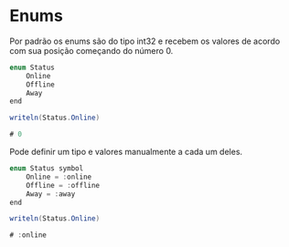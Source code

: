 # Enums

Por padrão os enums são do tipo int32 e recebem os valores de acordo com sua posição começando do número 0.

```java
enum Status
    Online
    Offline
    Away
end

writeln(Status.Online)

# 0
```



Pode definir um tipo e valores manualmente a cada um deles.

```csharp
enum Status symbol
    Online = :online
    Offline = :offline
    Away = :away
end

writeln(Status.Online)

# :online
```
